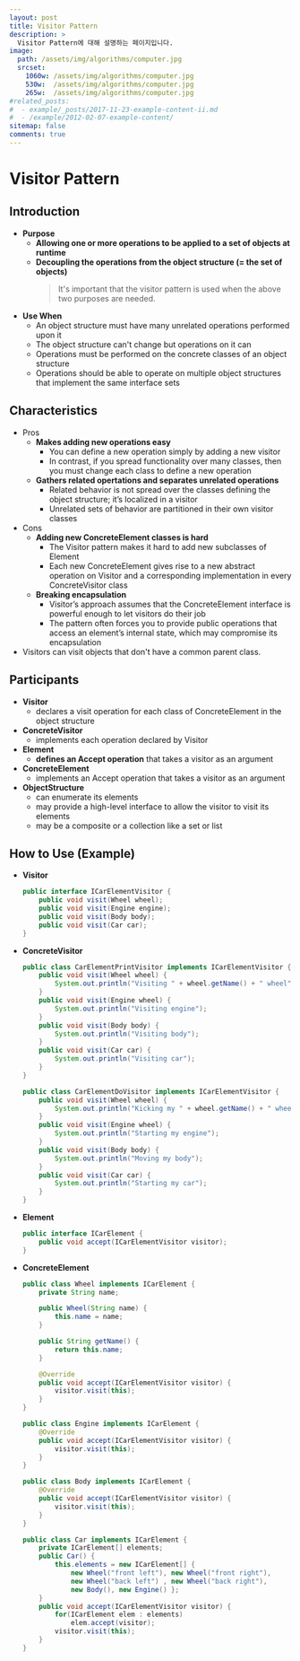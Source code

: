 ```yaml
---
layout: post
title: Visitor Pattern
description: >
  Visitor Pattern에 대해 설명하는 페이지입니다.
image: 
  path: /assets/img/algorithms/computer.jpg
  srcset:
    1060w: /assets/img/algorithms/computer.jpg
    530w:  /assets/img/algorithms/computer.jpg
    265w:  /assets/img/algorithms/computer.jpg
#related_posts:
#  - example/_posts/2017-11-23-example-content-ii.md
#  - /example/2012-02-07-example-content/
sitemap: false
comments: true
---
```


# Visitor Pattern

## Introduction
- **Purpose**
  - **Allowing one or more operations to be applied to a set of objects at runtime**
  - **Decoupling the operations from the object structure (= the set of objects)**
    > It's important that the visitor pattern is used when the above two purposes are needed.
- **Use When**
  - An object structure must have many unrelated operations performed upon it
  - The object structure can't change but operations on it can
  - Operations must be performed on the concrete classes of an object structure
  - Operations should be able to operate on multiple object structures that implement the same interface sets

## Characteristics
- Pros
  - **Makes adding new operations easy**
    - You can define a new operation simply by adding a new visitor
    - In contrast, if you spread functionality over many classes, then you must change each class to define a new operation
  - **Gathers related opertations and separates unrelated operations**
    - Related behavior is not spread over the classes defining the object structure; it’s localized in a visitor
    - Unrelated sets of behavior are partitioned in their own visitor classes
- Cons
  - **Adding new ConcreteElement classes is hard**
    - The Visitor pattern makes it hard to add new subclasses of Element
    - Each new ConcreteElement gives rise to a new abstract operation on Visitor and a corresponding implementation in every ConcreteVisitor class
  - **Breaking encapsulation**
    - Visitor’s approach assumes that the ConcreteElement interface is powerful enough to let visitors do their job
    - The pattern often forces you to provide public operations that access an element’s internal state, which may compromise its encapsulation  
- Visitors can visit objects that don't have a common parent class.

## Participants
- **Visitor**
  - declares a visit operation for each class of ConcreteElement in the object structure
- **ConcreteVisitor**
  - implements each operation declared by Visitor
- **Element**
  - **defines an Accept operation** that takes a visitor as an argument
- **ConcreteElement**
  - implements an Accept operation that takes a visitor as an argument
- **ObjectStructure**
  - can enumerate its elements 
  - may provide a high-level interface to allow the visitor to visit its elements
  - may be a composite or a collection like a set or list

## How to Use (Example)
- **Visitor**
  ```java
  public interface ICarElementVisitor {
      public void visit(Wheel wheel);
      public void visit(Engine engine);
      public void visit(Body body);
      public void visit(Car car);
  }
  ```
- **ConcreteVisitor**
  ```java
  public class CarElementPrintVisitor implements ICarElementVisitor {
      public void visit(Wheel wheel) {
          System.out.println("Visiting " + wheel.getName() + " wheel");
      }
      public void visit(Engine wheel) {
          System.out.println("Visiting engine");
      }
      public void visit(Body body) {
          System.out.println("Visiting body");
      }
      public void visit(Car car) {
          System.out.println("Visiting car");
      }
  }
  ```
  ```java
  public class CarElementDoVisitor implements ICarElementVisitor {
      public void visit(Wheel wheel) {
          System.out.println("Kicking my " + wheel.getName() + " wheel");
      }
      public void visit(Engine wheel) {
          System.out.println("Starting my engine");
      }
      public void visit(Body body) {
          System.out.println("Moving my body");
      }
      public void visit(Car car) {
          System.out.println("Starting my car");
      }
  }
  ```
- **Element**
  ```java
  public interface ICarElement {
      public void accept(ICarElementVisitor visitor);
  }
  ```
- **ConcreteElement**
  ```java
  public class Wheel implements ICarElement {
      private String name;
  
      public Wheel(String name) {
          this.name = name;
      } 

      public String getName() {
          return this.name;
      }

      @Override
      public void accept(ICarElementVisitor visitor) {
          visitor.visit(this);
      }
  }
  ```
  ```java
  public class Engine implements ICarElement {
      @Override
      public void accept(ICarElementVisitor visitor) {
          visitor.visit(this);
      }
  }
  ```
  ```java
  public class Body implements ICarElement {
      @Override
      public void accept(ICarElementVisitor visitor) {
          visitor.visit(this);
      }
  }
  ```
  ```java
  public class Car implements ICarElement {
      private ICarElement[] elements;
      public Car() {
          this.elements = new ICarElement[] { 
              new Wheel("front left"), new Wheel("front right"),  
              new Wheel("back left") , new Wheel("back right"), 
              new Body(), new Engine() }; 
      }
      public void accept(ICarElementVisitor visitor) {    
          for(ICarElement elem : elements) 
              elem.accept(visitor);
          visitor.visit(this);
      }
  }
  ```